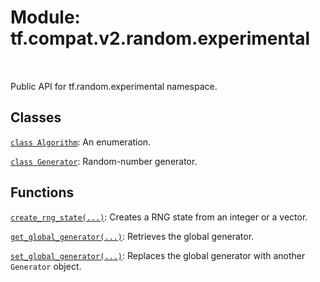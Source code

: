 <div itemscope itemtype="http://developers.google.com/ReferenceObject">
<meta itemprop="name" content="tf.compat.v2.random.experimental" />
<meta itemprop="path" content="Stable" />
</div>

# Module: tf.compat.v2.random.experimental


<table class="tfo-notebook-buttons tfo-api" align="left">
</table>



Public API for tf.random.experimental namespace.



## Classes

[`class Algorithm`](../../../../tf/random/Algorithm.md): An enumeration.

[`class Generator`](../../../../tf/random/Generator.md): Random-number generator.

## Functions

[`create_rng_state(...)`](../../../../tf/random/create_rng_state.md): Creates a RNG state from an integer or a vector.

[`get_global_generator(...)`](../../../../tf/random/get_global_generator.md): Retrieves the global generator.

[`set_global_generator(...)`](../../../../tf/random/set_global_generator.md): Replaces the global generator with another `Generator` object.



